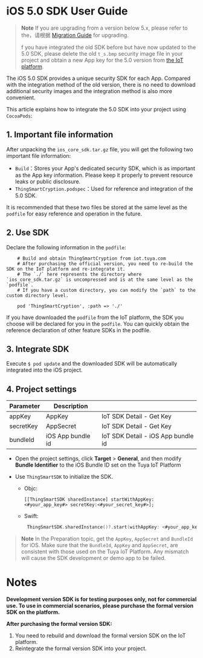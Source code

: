 # iOS 5.0 SDK User Guide
> **Note**
> If you are upgrading from a version below 5.x, please refer to the，请根据 [Migration Guide](https://developer.tuya.com/en/docs/app-development/migration_guide?id=Kci3zqm3wlcut) for upgrading.
> 
> f you have integrated the old SDK before but have now updated to the 5.0 SDK, please delete the old `t_s.bmp` security image file in your project and obtain a new App key for the 5.0 version from [the IoT platform](https://iot.tuya.com/oem/sdkList).

The iOS 5.0 SDK provides a unique security SDK for each App. Compared with the integration method of the old version, there is no need to download additional security images and the integration method is also more convenient.

This article explains how to integrate the 5.0 SDK into your project using `CocoaPods`:

## 1. Important file information
After unpacking the `ios_core_sdk.tar.gz` file, you will get the following two important file information:

- `Build`：Stores your App's dedicated security SDK, which is as important as the App key information. Please keep it properly to prevent resource leaks or public disclosure.
- `ThingSmartCryption.podspec`：Used for reference and integration of the 5.0 SDK.

It is recommended that these two files be stored at the same level as the `podfile` for easy reference and operation in the future.

## 2. Use SDK

Declare the following information in the `podfile`:

```
    # Build and obtain ThingSmartCryption from iot.tuya.com
    # After purchasing the official version, you need to re-build the SDK on the IoT platform and re-integrate it.
    # The `./` here represents the directory where `ios_core_sdk.tar.gz` is uncompressed and is at the same level as the `podfile`.
    # If you have a custom directory, you can modify the `path` to the custom directory level.

    pod 'ThingSmartCryption', :path => './'
```

If you have downloaded the `podfile` from the IoT platform, the SDK you choose will be declared for you in the `podfile`. You can quickly obtain the reference declaration of other feature SDKs in the podfile.


## 3. Integrate SDK
Execute `$ pod update` and the downloaded SDK will be automatically integrated into the iOS project.


## 4. Project settings
| **Parameter** | **Description** |  |
| ---- | ---- | ---- | 
| appKey | AppKey | IoT SDK Detail - Get Key| 
| secretKey | AppSecret |  IoT SDK Detail - Get Key | 
| bundleId | iOS App bundle id |  IoT SDK Detail - iOS App bundle id | 

- Open the project settings, click **Target** > **General**, and then modify **Bundle Identifier** to the iOS Bundle ID set on the Tuya IoT Platform

- Use `ThingSmartSDK` to initialize the SDK.
    - Objc:
        ```objc
        [[ThingSmartSDK sharedInstance] startWithAppKey:<#your_app_key#> secretKey:<#your_secret_key#>];
         ```

    - Swift:
        ```swift
         ThingSmartSDK.sharedInstance()?.start(withAppKey: <#your_app_key#>, secretKey: <#your_secret_key#>)
        ```


> **Note**
> In the Preparation topic, get the `AppKey`, `AppSecret` and `BundleId` for iOS. Make sure that the `BundleId`, `AppKey` and `AppSecret`, are consistent with those used on the Tuya IoT Platform. Any mismatch will cause the SDK development or demo app to be failed.


# Notes
**Development version SDK is for testing purposes only, not for commercial use. To use in commercial scenarios, please purchase the formal version SDK on the platform.**

**After purchasing the formal version SDK:**
1. You need to rebuild and download the formal version SDK on the IoT platform.
2. Reintegrate the formal version SDK into your project.
